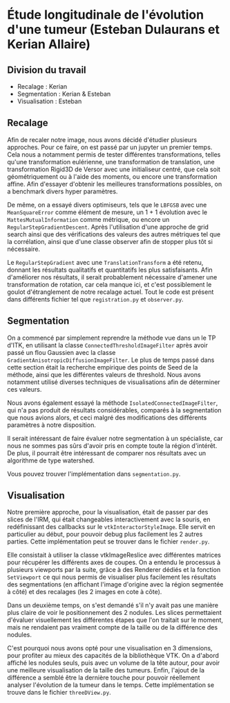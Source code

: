 # Étude longitudinale de l'évolution d'une tumeur (Esteban Dulaurans et Kerian Allaire)

## Division du travail

- Recalage : Kerian
- Segmentation : Kerian & Esteban
- Visualisation : Esteban

## Recalage

Afin de recaler notre image, nous avons décidé d'étudier plusieurs approches. Pour
ce faire, on est passé par un jupyter un premier temps. Cela nous a notamment
permis de tester différentes transformations, telles qu'une transformation eulérienne,
une transformation de translation, une transformation Rigid3D de Versor avec une
initialiseur centré, que cela soit géométriquement ou à l'aide des moments,
ou encore une transformation affine. Afin d'essayer d'obtenir les meilleures
transformations possibles, on a benchmark divers hyper paramètres.

De même, on a essayé divers optimiseurs, tels que le `LBFGSB` avec une
`MeanSquareError` comme élément de mesure, un 1 + 1 évolution avec le
`MattesMutualInformation` comme métrique, ou encore un
`RegularStepGradientDescent`. Après l'utilisation d'une approche de grid search
ainsi que des vérifications des valeurs des autres métriques tel que la
corrélation, ainsi que d'une classe observer afin de stopper plus tôt si nécessaire.

Le `RegularStepGradient` avec une `TranslationTransform` a été retenu, donnant
les résultats qualitatifs et quantitatifs les plus satisfaisants.
Afin d'améliorer nos résultats, il serait probablement nécessaire d'amener une
transformation de rotation, car cela manque ici, et c'est possiblement le goulot
d'étranglement de notre recalage actuel. Tout le code est présent dans différents
fichier tel que `registration.py` et `observer.py`.

## Segmentation

On a commencé par simplement reprendre la méthode vue dans un le TP d'ITK, en
utilisant la classe `ConnectedThresholdImageFilter` après avoir passé un flou
Gaussien avec la classe `GradientAnisotropicDiffusionImageFilter`. Le plus de
temps passé dans cette section était la recherche empirique des points de Seed
de la méthode, ainsi que les différentes valeurs de threshold. Nous avons
notamment utilisé diverses techniques de visualisations afin de déterminer ces
valeurs.

Nous avons également essayé la méthode `IsolatedConnectedImageFilter`, qui n'a
pas produit de résultats considérables, comparés à la segmentation que nous
avions alors, et ceci malgré des modifications des différents paramètres à notre
disposition.

Il serait intéressant de faire évaluer notre segmentation à un spécialiste, car
nous ne sommes pas sûrs d'avoir pris en compte toute la région d'intérêt. De
plus, il pourrait être intéressant de comparer nos résultats avec un algorithme
de type watershed.

Vous pouvez trouver l'implémentation dans `segmentation.py`.

## Visualisation

Notre première approche, pour la visualisation, était de passer par des slices
de l'IRM, qui était changeables interactivement avec la souris, en redéfinissant
des callbacks sur le `vtkInteractorStyleImage`. Elle servit en particulier au
début, pour pouvoir debug plus facilement les 2 autres parties. Cette
implémentation peut se trouver dans le fichier `render.py`.

Elle consistait à utiliser la classe vtkImageReslice avec différentes matrices
pour récupérer les différents axes de coupes. On a entendu le processus à
plusieurs viewports par la suite, grâce à des Renderer dédiés et la fonction
`SetViewport` ce qui nous permis de visualiser plus facilement les résultats
des segmentations (en affichant l'image d'origine avec la région segmentée à
côté) et des recalages (les 2 images en cote à côte).

Dans un deuxième temps, on s'est demandé s'il n'y avait pas une manière plus
claire de voir le positionnement des 2 nodules. Les slices permettaient
d'évaluer visuellement les différentes étapes que l'on traitait sur le moment,
mais ne rendaient pas vraiment compte de la taille ou de la différence des
nodules.

C'est pourquoi nous avons opté pour une visualisation en 3 dimensions, pour
profiter au mieux des capacités de la bibliothèque VTK. On a d'abord affiché les
nodules seuls, puis avec un volume de la tête autour, pour avoir une meilleure
visualisation de la taille des tumeurs. Enfin, l'ajout de la différence a semblé
être la dernière touche pour pouvoir réellement analyser l'évolution de la tumeur
dans le temps. Cette implémentation se trouve dans le fichier `threeDView.py`.
